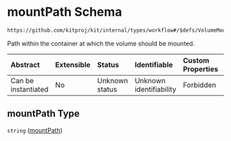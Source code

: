 # mountPath Schema

```txt
https://github.com/kitproj/kit/internal/types/workflow#/$defs/VolumeMount/properties/mountPath
```

Path within the container at which the volume should be mounted.

| Abstract            | Extensible | Status         | Identifiable            | Custom Properties | Additional Properties | Access Restrictions | Defined In                                                                      |
| :------------------ | :--------- | :------------- | :---------------------- | :---------------- | :-------------------- | :------------------ | :------------------------------------------------------------------------------ |
| Can be instantiated | No         | Unknown status | Unknown identifiability | Forbidden         | Allowed               | none                | [workflow.schema.json\*](../../out/workflow.schema.json "open original schema") |

## mountPath Type

`string` ([mountPath](workflow-defs-volumemount-properties-mountpath.md))
